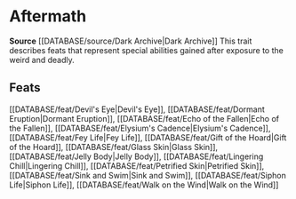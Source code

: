 ﻿---
id: '424'
name: Aftermath
rarity: Common
source: '[[DATABASE/source/Dark Archive|Dark Archive]]'
trait:
- Aftermath
type: Trait

---
# Aftermath

**Source** [[DATABASE/source/Dark Archive|Dark Archive]]
This trait describes feats that represent special abilities gained after exposure to the weird and deadly.

## Feats

[[DATABASE/feat/Devil's Eye|Devil's Eye]], [[DATABASE/feat/Dormant Eruption|Dormant Eruption]], [[DATABASE/feat/Echo of the Fallen|Echo of the Fallen]], [[DATABASE/feat/Elysium's Cadence|Elysium's Cadence]], [[DATABASE/feat/Fey Life|Fey Life]], [[DATABASE/feat/Gift of the Hoard|Gift of the Hoard]], [[DATABASE/feat/Glass Skin|Glass Skin]], [[DATABASE/feat/Jelly Body|Jelly Body]], [[DATABASE/feat/Lingering Chill|Lingering Chill]], [[DATABASE/feat/Petrified Skin|Petrified Skin]], [[DATABASE/feat/Sink and Swim|Sink and Swim]], [[DATABASE/feat/Siphon Life|Siphon Life]], [[DATABASE/feat/Walk on the Wind|Walk on the Wind]]